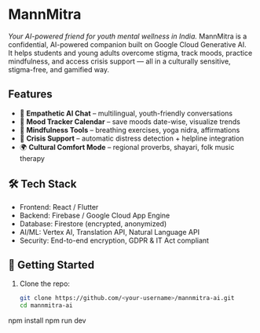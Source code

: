 # MannMitra 
_Your AI-powered friend for youth mental wellness in India._
MannMitra is a confidential, AI-powered companion built on Google Cloud Generative AI.  
It helps students and young adults overcome stigma, track moods, practice mindfulness, and access crisis support — all in a culturally sensitive, stigma-free, and gamified way.
##  Features
- 🤖 **Empathetic AI Chat** – multilingual, youth-friendly conversations  
- 📅 **Mood Tracker Calendar** – save moods date-wise, visualize trends  
- 🧘 **Mindfulness Tools** – breathing exercises, yoga nidra, affirmations  
- 🚨 **Crisis Support** – automatic distress detection + helpline integration  
- 🌍 **Cultural Comfort Mode** – regional proverbs, shayari, folk music therapy
## 🛠 Tech Stack
- Frontend: React / Flutter
- Backend: Firebase / Google Cloud App Engine
- Database: Firestore (encrypted, anonymized)
- AI/ML: Vertex AI, Translation API, Natural Language API
- Security: End-to-end encryption, GDPR & IT Act compliant
## 🚀 Getting Started

1. Clone the repo:
   ```bash
   git clone https://github.com/<your-username>/mannmitra-ai.git
   cd mannmitra-ai
npm install
npm run dev
